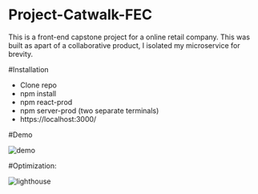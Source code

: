 # Project-Catwalk-FEC
This is a front-end capstone project for a online retail company. This was built as apart of a collaborative product, I isolated my microservice for brevity.

#Installation
<div>
  <ul>
    <li>Clone repo</li>
    <li>npm install</li>
    <li>npm react-prod</li>
    <li>npm server-prod (two separate terminals)</li>
    <li>https://localhost:3000/</li>
  </ul>
 <div>


#Demo
<div>
  <img src="https://firebasestorage.googleapis.com/v0/b/frontend--capstone.appspot.com/o/Animation.gif?alt=media&token=74dbc890-e710-445c-8fce-694475f98dd6" alt="demo"/>
</div>

#Optimization:
<div>
  <img src="https://firebasestorage.googleapis.com/v0/b/frontend--capstone.appspot.com/o/lighthouse.JPG?alt=media&token=8c09893a-2b39-4358-9e1e-40aac894276d" alt="lighthouse"/>
</div>
